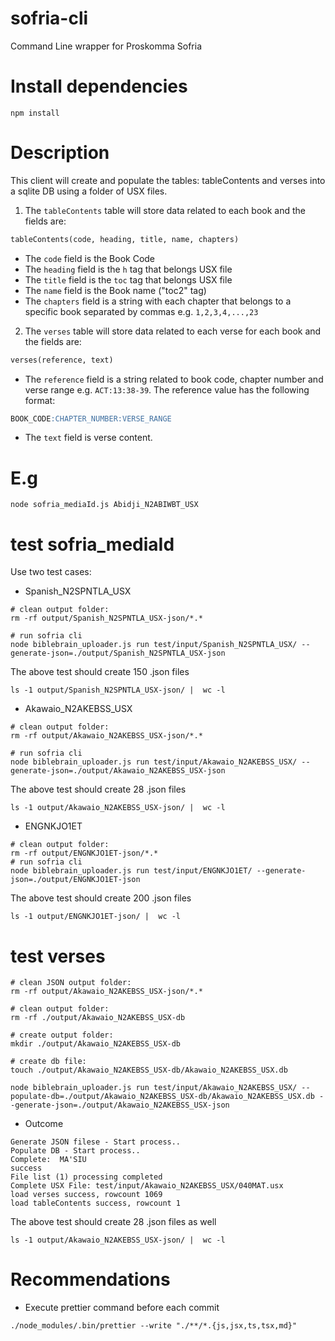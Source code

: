 # sofria-cli

Command Line wrapper for Proskomma Sofria

# Install dependencies

```shell
npm install
```

# Description

This client will create and populate the tables: tableContents and verses into a sqlite DB using a folder of USX files.

1. The `tableContents` table will store data related to each book and the fields are:

```sql
tableContents(code, heading, title, name, chapters)
```

- The `code` field is the Book Code
- The `heading` field is the `h` tag that belongs USX file
- The `title` field is the `toc` tag that belongs USX file
- The `name` field is the Book name ("toc2" tag)
- The `chapters` field is a string with each chapter that belongs to a specific book separated by commas e.g. `1,2,3,4,...,23`

2. The `verses` table will store data related to each verse for each book and the fields are:

```sql
verses(reference, text)
```

- The `reference` field is a string related to book code, chapter number and verse range e.g. `ACT:13:38-39`. The reference value has the following format:

```sql
BOOK_CODE:CHAPTER_NUMBER:VERSE_RANGE
```

- The `text` field is verse content.

# E.g

```shell
node sofria_mediaId.js Abidji_N2ABIWBT_USX
```

# test sofria_mediaId

Use two test cases:

- Spanish_N2SPNTLA_USX

```shell
# clean output folder:
rm -rf output/Spanish_N2SPNTLA_USX-json/*.*

# run sofria cli
node biblebrain_uploader.js run test/input/Spanish_N2SPNTLA_USX/ --generate-json=./output/Spanish_N2SPNTLA_USX-json
```

The above test should create 150 .json files

```shell
ls -1 output/Spanish_N2SPNTLA_USX-json/ |  wc -l
```

- Akawaio_N2AKEBSS_USX

```shell
# clean output folder:
rm -rf output/Akawaio_N2AKEBSS_USX-json/*.*

# run sofria cli
node biblebrain_uploader.js run test/input/Akawaio_N2AKEBSS_USX/ --generate-json=./output/Akawaio_N2AKEBSS_USX-json
```

The above test should create 28 .json files

```shell
ls -1 output/Akawaio_N2AKEBSS_USX-json/ |  wc -l
```

- ENGNKJO1ET

```shell
# clean output folder:
rm -rf output/ENGNKJO1ET-json/*.*
# run sofria cli
node biblebrain_uploader.js run test/input/ENGNKJO1ET/ --generate-json=./output/ENGNKJO1ET-json
```

The above test should create 200 .json files

```shell
ls -1 output/ENGNKJO1ET-json/ |  wc -l
```

# test verses

```shell
# clean JSON output folder:
rm -rf output/Akawaio_N2AKEBSS_USX-json/*.*
```

```shell
# clean output folder:
rm -rf ./output/Akawaio_N2AKEBSS_USX-db
```

```shell
# create output folder:
mkdir ./output/Akawaio_N2AKEBSS_USX-db
```

```shell
# create db file:
touch ./output/Akawaio_N2AKEBSS_USX-db/Akawaio_N2AKEBSS_USX.db
```

```shell
node biblebrain_uploader.js run test/input/Akawaio_N2AKEBSS_USX/ --populate-db=./output/Akawaio_N2AKEBSS_USX-db/Akawaio_N2AKEBSS_USX.db --generate-json=./output/Akawaio_N2AKEBSS_USX-json
```

- Outcome

```shell
Generate JSON filese - Start process..
Populate DB - Start process..
Complete:  MAꞌSIU
success
File list (1) processing completed
Complete USX File: test/input/Akawaio_N2AKEBSS_USX/040MAT.usx
load verses success, rowcount 1069
load tableContents success, rowcount 1
```

The above test should create 28 .json files as well

```shell
ls -1 output/Akawaio_N2AKEBSS_USX-json/ |  wc -l
```

# Recommendations

- Execute prettier command before each commit

```shell
./node_modules/.bin/prettier --write "./**/*.{js,jsx,ts,tsx,md}"
```
